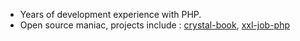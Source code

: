 * Years of development experience with PHP.
* Open source maniac, projects include : [crystal-book](https://github.com/crystal-lang/crystal-book/), [xxl-job-php](https://github.com/sivanbil/xxl-job-php)

<!-- [![sivanbil's github stats](https://github-readme-stats.vercel.app/api?username=sivanbil)](https://github.com/sivanbil) -->
